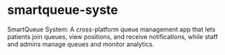 # smartqueue-syste
SmartQueue System: A cross-platform queue management app that lets patients join queues, view positions, and receive notifications, while staff and admins manage queues and monitor analytics.
